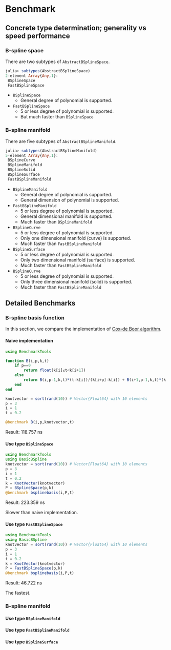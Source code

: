 # Benchmark
## Concrete type determination; generality vs speed performance
### B-spline space
There are two subtypes of `AbstractBSplineSpace`.
```julia
julia> subtypes(AbstractBSplineSpace)
2-element Array{Any,1}:
 BSplineSpace
 FastBSplineSpace
```
* `BSplineSpace`
    * General degree of polynomial is supported.
* `FastBSplineSpace`
    * 5 or less degree of polynomial is supported.
    * But much faster than `BSplineSpace`

### B-spline manifold
There are five subtypes of `AbstractBSplineManifold`.
```julia
julia> subtypes(AbstractBSplineManifold)
5-element Array{Any,1}:
 BSplineCurve
 BSplineManifold
 BSplineSolid
 BSplineSurface
 FastBSplineManifold
```
* `BSplineManifold`
    * General degree of polynomial is supported.
    * General dimension of polynomial is supported.
* `FastBSplineManifold`
    * 5 or less degree of polynomial is supported.
    * General dimensional manifold is supported.
    * Much faster than `BSplineManifold`
* `BSplineCurve`
    * 5 or less degree of polynomial is supported.
    * Only one dimensional manifold (curve) is supported.
    * Much faster than `FastBSplineManifold`
* `BSplineSurface`
    * 5 or less degree of polynomial is supported.
    * Only two dimensional manifold (surface) is supported.
    * Much faster than `FastBSplineManifold`
* `BSplineCurve`
    * 5 or less degree of polynomial is supported.
    * Only three dimensional manifold (solid) is supported.
    * Much faster than `FastBSplineManifold`

## Detailed Benchmarks
### B-spline basis function
In this section, we compare the implementation of [Cox-de Boor algorithm](https://en.wikipedia.org/wiki/De_Boor%27s_algorithm).

#### Naive implementation
```julia
using BenchmarkTools

function B(i,p,k,t)
    if p==0
        return float(k[i]≤t<k[i+1])
    else
        return B(i,p-1,k,t)*(t-k[i])/(k[i+p]-k[i]) + B(i+1,p-1,k,t)*(k[i+p+1]-t)/(k[i+p+1]-k[i+1])
    end
end

knotvector = sort(rand(10)) # Vector{Float64} with 10 elements
p = 3
i = 1
t = 0.2

@benchmark B(i,p,knotvector,t)
```
Result: 118.757 ns

#### Use type `BSplineSpace`

```julia
using BenchmarkTools
using BasicBSpline
knotvector = sort(rand(10)) # Vector{Float64} with 10 elements
p = 3
i = 1
t = 0.2
k = KnotVector(knotvector)
P = BSplineSpace(p,k)
@benchmark bsplinebasis(i,P,t)
```
Result: 223.359 ns

Slower than naive implementation.


#### Use type `FastBSplineSpace`

```julia
using BenchmarkTools
using BasicBSpline
knotvector = sort(rand(10)) # Vector{Float64} with 10 elements
p = 3
i = 1
t = 0.2
k = KnotVector(knotvector)
P = FastBSplineSpace(p,k)
@benchmark bsplinebasis(i,P,t)
```
Result: 46.722 ns

The fastest.

### B-spline manifold

#### Use type `BSplineManifold`

#### Use type `FastBSplineManifold`

#### Use type `BSplineSurface`
